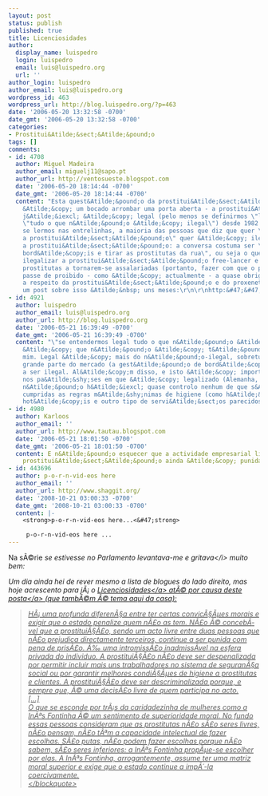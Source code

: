 ```yaml
---
layout: post
status: publish
published: true
title: Licenciosidades
author:
  display_name: luispedro
  login: luispedro
  email: luis@luispedro.org
  url: ''
author_login: luispedro
author_email: luis@luispedro.org
wordpress_id: 463
wordpress_url: http://blog.luispedro.org/?p=463
date: '2006-05-20 13:32:58 -0700'
date_gmt: '2006-05-20 13:32:58 -0700'
categories:
- Prostitui&Atilde;&sect;&Atilde;&pound;o
tags: []
comments:
- id: 4708
  author: Miguel Madeira
  author_email: miguelj11@sapo.pt
  author_url: http://ventosueste.blogspot.com
  date: '2006-05-20 18:14:44 -0700'
  date_gmt: '2006-05-20 18:14:44 -0700'
  content: "Esta quest&Atilde;&pound;o da prostitui&Atilde;&sect;&Atilde;&pound;o
    &Atilde;&copy; um bocado arrombar uma porta aberta - a prostitui&Atilde;&sect;&Atilde;&pound;o
    j&Atilde;&iexcl; &Atilde;&copy; legal (pelo menos se definirmos \"legal\" como
    \"tudo o que n&Atilde;&pound;o &Atilde;&copy; ilegal\") desde 1982. Ali&Atilde;&iexcl;s,
    se lermos nas entrelinhas, a maioria das pessoas que diz que quer \"legalizar
    a prostitui&Atilde;&sect;&Atilde;&pound;o\" quer &Atilde;&copy; ilegalizar (parcialmente)
    a prostitui&Atilde;&sect;&Atilde;&pound;o: a conversa costuma ser \"reabrir os
    bord&Atilde;&copy;is e tirar as prostitutas da rua\", ou seja o que querem &Atilde;&copy;
    ilegalizar a prostitui&Atilde;&sect;&Atilde;&pound;o free-lancer e obrigar as
    prostitutas a tornarem-se assalariadas (portanto, fazer com que o proxenetismo
    passe de proibido - como &Atilde;&copy; actualmente - a quase obrigat&Atilde;&sup3;rio).\r\n\r\nAinda
    a respeito da prostitui&Atilde;&sect;&Atilde;&pound;o e do proxenetismo, escevi
    um post sobre isso &Atilde;&nbsp; uns meses:\r\n\r\nhttp:&#47;&#47;ventosueste.blogspot.com&#47;2005&#47;12&#47;legalizao-da-prostituio_29.html"
- id: 4921
  author: luispedro
  author_email: luis@luispedro.org
  author_url: http://blog.luispedro.org
  date: '2006-05-21 16:39:49 -0700'
  date_gmt: '2006-05-21 16:39:49 -0700'
  content: "\"se entendermos legal tudo o que n&Atilde;&pound;o &Atilde;&copy; ilegal.\"\r\n\r\nisso
    &Atilde;&copy; que n&Atilde;&pound;o &Atilde;&copy; t&Atilde;&pound;o claro, para
    mim. Legal &Atilde;&copy; mais do n&Atilde;&pound;o-ilegal, sobretudo quando uma
    grande parte do mercado (a gest&Atilde;&pound;o de bord&Atilde;&copy;is) continua
    a ser ilegal. Al&Atilde;&copy;m disso, e isto &Atilde;&copy; importante, mesmo
    nos pa&Atilde;&shy;ses em que &Atilde;&copy; legalizado (Alemanha, por exemplo)
    n&Atilde;&pound;o h&Atilde;&iexcl; quase controlo nenhum de que s&Atilde;&pound;o
    cumpridas as regras m&Atilde;&shy;nimas de higiene (como h&Atilde;&iexcl; em restaurantes,
    hot&Atilde;&copy;is e outro tipo de servi&Atilde;&sect;os parecidos)."
- id: 4980
  author: Karloos
  author_email: ''
  author_url: http://www.tautau.blogspot.com
  date: '2006-05-21 18:01:50 -0700'
  date_gmt: '2006-05-21 18:01:50 -0700'
  content: E n&Atilde;&pound;o esquecer que a actividade empresarial ligada &Atilde;&nbsp;
    prostitui&Atilde;&sect;&Atilde;&pound;o ainda &Atilde;&copy; punida criminalmente.
- id: 443696
  author: p-o-r-n-vid-eos here
  author_email: ''
  author_url: http://www.shaggit.org/
  date: '2008-10-21 03:00:33 -0700'
  date_gmt: '2008-10-21 03:00:33 -0700'
  content: |-
    <strong>p-o-r-n-vid-eos here...<&#47;strong>

     p-o-r-n-vid-eos here ...
---
```

<p>Na s&Atilde;&copy;rie <i>se estivesse no Parlamento levantava-me e gritava<&#47;i> muito bem:</p>
<p>Um dia ainda hei de rever mesmo a lista de blogues do lado direito, mas hoje acrescento para j&Atilde;&iexcl; o <a href="http:&#47;&#47;tautau.blogspot.com&#47;">Licenciosidades<&#47;a> at&Atilde;&copy; por causa <a href="http:&#47;&#47;tautau.blogspot.com&#47;2006&#47;05&#47;prostituio.html">deste posta<&#47;a> (que tamb&Atilde;&copy;m &Atilde;&copy; tema aqui da casa):</p>
<blockquote><p>
H&Atilde;&iexcl; uma profunda diferen&Atilde;&sect;a entre ter certas convic&Atilde;&sect;&Atilde;&micro;es morais e exigir que o estado penalize quem n&Atilde;&pound;o as tem. N&Atilde;&pound;o &Atilde;&copy; conceb&Atilde;&shy;vel que a prostitui&Atilde;&sect;&Atilde;&pound;o, sendo um acto livre entre duas pessoas que n&Atilde;&pound;o prejudica directamente terceiros, continue a ser punida com pena de pris&Atilde;&pound;o. &Atilde;&permil; uma intromiss&Atilde;&pound;o inadmiss&Atilde;&shy;vel na esfera privada do individuo. A prostitui&Atilde;&sect;&Atilde;&pound;o n&Atilde;&pound;o deve ser despenalizada por permitir incluir mais uns trabalhadores no sistema de seguran&Atilde;&sect;a social ou por garantir melhores condi&Atilde;&sect;&Atilde;&micro;es de higiene a prostitutas e clientes. A prostitui&Atilde;&sect;&Atilde;&pound;o deve ser descriminalizada porque, e sempre que, &Atilde;&copy; uma decis&Atilde;&pound;o livre de quem participa no acto.<br />
[...]<br />
O que se esconde por tr&Atilde;&iexcl;s da caridadezinha de mulheres como a In&Atilde;&ordf;s Fontinha &Atilde;&copy; um sentimento de superioridade moral. No fundo essas pessoas consideram que as prostitutas n&Atilde;&pound;o s&Atilde;&pound;o seres livres, n&Atilde;&pound;o pensam, n&Atilde;&pound;o t&Atilde;&ordf;m a capacidade intelectual de fazer escolhas. S&Atilde;&pound;o putas, n&Atilde;&pound;o podem fazer escolhas porque n&Atilde;&pound;o sabem, s&Atilde;&pound;o seres inferiores: a In&Atilde;&ordf;s Fontinha prop&Atilde;&micro;e-se escolher por elas. A In&Atilde;&ordf;s Fontinha, arrogantemente, assume ter uma matriz moral superior e exige que o estado continue a imp&Atilde;&acute;-la coercivamente.<br />
<&#47;blockquote></p>
